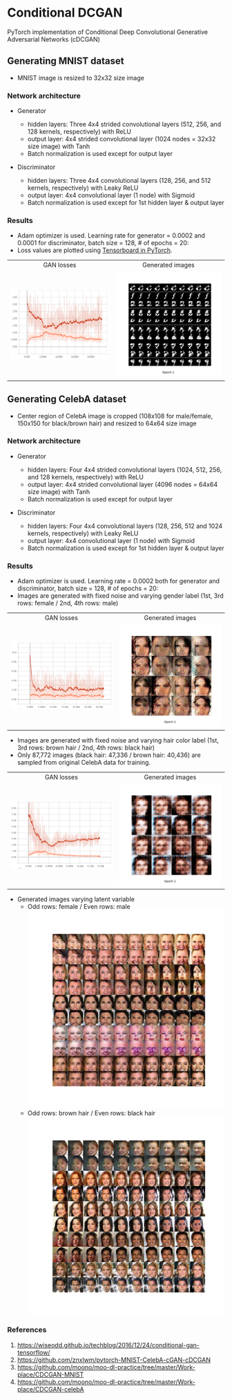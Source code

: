 # Conditional DCGAN
PyTorch implementation of Conditional Deep Convolutional Generative Adversarial Networks (cDCGAN)

## Generating MNIST dataset
* MNIST image is resized to 32x32 size image

### Network architecture
* Generator
    * hidden layers: Three 4x4 strided convolutional layers (512, 256, and 128 kernels, respectively) with ReLU
    * output layer: 4x4 strided convolutional layer (1024 nodes = 32x32 size image) with Tanh
    * Batch normalization is used except for output layer

* Discriminator
    * hidden layers: Three 4x4 convolutional layers (128, 256, and 512 kernels, respectively) with Leaky ReLU
    * output layer: 4x4 convolutional layer (1 node) with Sigmoid
    * Batch normalization is used except for 1st hidden layer & output layer

### Results
* Adam optimizer is used. Learning rate for generator = 0.0002 and 0.0001 for discriminator, batch size = 128, # of epochs = 20:
* Loss values are plotted using [Tensorboard in PyTorch](https://github.com/yunjey/pytorch-tutorial/tree/master/tutorials/04-utils/tensorboard).
<table align='center'>
<tr align='center'>
<td> GAN losses</td>
<td> Generated images</td>
</tr>
<tr>
<td><img src = 'MNIST_cDCGAN_results/MNIST_cDCGAN_losses_tensorboard.PNG'>
<td><img src = 'MNIST_cDCGAN_results/MNIST_cDCGAN_epochs_20.gif'>
</tr>
</table>

## Generating CelebA dataset
* Center region of CelebA image is cropped (108x108 for male/female, 150x150 for black/brown hair) and resized to 64x64 size image

### Network architecture
* Generator
    * hidden layers: Four 4x4 strided convolutional layers (1024, 512, 256, and 128 kernels, respectively) with ReLU
    * output layer: 4x4 strided convolutional layer (4096 nodes = 64x64 size image) with Tanh
    * Batch normalization is used except for output layer

* Discriminator
    * hidden layers: Four 4x4 convolutional layers (128, 256, 512 and 1024 kernels, respectively) with Leaky ReLU
    * output layer: 4x4 convolutional layer (1 node) with Sigmoid
    * Batch normalization is used except for 1st hidden layer & output layer
    
### Results
* Adam optimizer is used. Learning rate = 0.0002 both for generator and discriminator, batch size = 128, # of epochs = 20:
* Images are generated with fixed noise and varying gender label (1st, 3rd rows: female / 2nd, 4th rows: male)
<table align='center'>
<tr align='center'>
<td> GAN losses</td>
<td> Generated images</td>
</tr>
<tr>
<td><img src = 'CelebA_cDCGAN_results/CelebA_cDCGAN_losses_tensorboard.png'>
<td><img src = 'CelebA_cDCGAN_results/CelebA_cDCGAN_epochs_20.gif'>
</tr>
</table>

* Images are generated with fixed noise and varying hair color label (1st, 3rd rows: brown hair / 2nd, 4th rows: black hair)
* Only 87,772 images (black hair: 47,336 / brown hair: 40,436) are sampled from original CelebA data for training.
<table align='center'>
<tr align='center'>
<td> GAN losses</td>
<td> Generated images</td>
</tr>
<tr>
<td><img src = 'CelebA_cDCGAN_hair_results/CelebA_cDCGAN_losses_tensorboard.png'>
<td><img src = 'CelebA_cDCGAN_hair_results/CelebA_cDCGAN_epochs_20.gif'>
</tr>
</table>

* Generated images varying latent variable
    * Odd rows: female / Even rows: male
    ![N](CelebA_cDCGAN_results/CelebA_cDCGAN_noise_morph.png)
    * Odd rows: brown hair / Even rows: black hair
    ![N](CelebA_cDCGAN_hair_results/CelebA_cDCGAN_noise_morph.png)

### References
1. https://wiseodd.github.io/techblog/2016/12/24/conditional-gan-tensorflow/
2. https://github.com/znxlwm/pytorch-MNIST-CelebA-cGAN-cDCGAN
3. https://github.com/moono/moo-dl-practice/tree/master/Work-place/CDCGAN-MNIST
4. https://github.com/moono/moo-dl-practice/tree/master/Work-place/CDCGAN-celebA
